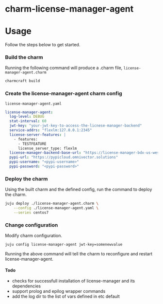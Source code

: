 # charm-license-manager-agent


# Usage
Follow the steps below to get started.

### Build the charm

Running the following command will produce a .charm file, `license-manager-agent.charm`
```bash
charmcraft build
```

### Create the license-manager-agent charm config

`license-manager-agent.yaml`

```yaml
license-manager-agent:
  log-level: DEBUG
  stat-interval: 60
  jwt-key: "your-jwt-key-to-access-the-licnese-manager-backend"
  service-addrs: "flexlm:127.0.0.1:2345"
  license-server-features: |
    - features:
      - TESTFEATURE
      license_server_type: flexlm
  license-manager-backend-base-url: "https://license-manager-bdx-us-west-2.omnivector.solutions"
  pypi-url: "https://pypicloud.omnivector.solutions"
  pypi-username: "<pypi-username>"
  pypi-password: "<pypi-password>"
```

### Deploy the charm
Using the built charm and the defined config, run the command to deploy the charm.
```bash
juju deploy ./license-manager-agent.charm \
    --config ./license-manager-agent.yaml \
    --series centos7
```

### Change configuration
Modify charm configuration.
```bash
juju config license-manager-agent jwt-key=somenewvalue
```
Running the above command will tell the charm to reconfigure and restart license-manager-agent.


#### Todo
* checks for successfull installation of license-manager and its dependencies
* support prolog and epilog wrapper commands
* add the log dir to the list of vars defined in etc default
